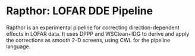 Rapthor: LOFAR DDE Pipeline
===========================

Rapthor is an experimental pipeline for correcting direction-dependent effects in LOFAR data. It uses DPPP and WSClean+IDG to derive and apply the corrections as smooth 2-D screens, using CWL for the pipeline language.

